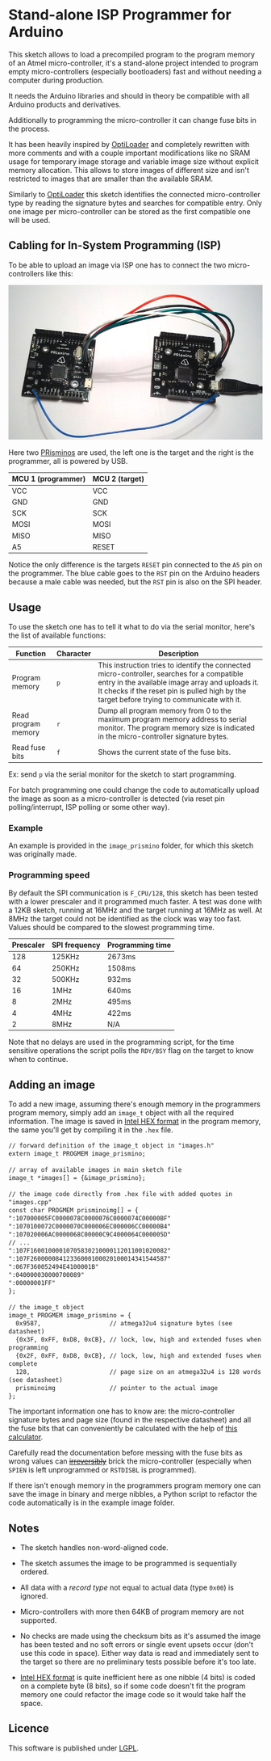 # Stand-alone ISP Programmer for Arduino

This sketch allows to load a precompiled program to the program memory of an Atmel micro-controller, it's a stand-alone project intended to program empty micro-controllers (especially bootloaders) fast and without needing a computer during production.

It needs the Arduino libraries and should in theory be compatible with all Arduino products and derivatives.

Additionally to programming the micro-controller it can change fuse bits in the process.

It has been heavily inspired by [OptiLoader][optiloader] and completely rewritten with more comments and with a couple important modifications like no SRAM usage for temporary image storage and variable image size without explicit memory allocation. This allows to store images of different size and isn't restricted to images that are smaller than the available SRAM.

Similarly to [OptiLoader][optiloader] this sketch identifies the connected micro-controller type by reading the signature bytes and searches for compatible entry. Only one image per micro-controller can be stored as the first compatible one will be used.

## Cabling for In-System Programming (ISP)

To be able to upload an image via ISP one has to connect the two micro-controllers like this:

![Setup](setup.jpg)

Here two [PRisminos][prismino] are used, the left one is the target and the right is the programmer, all is powered by USB.

| MCU 1 (programmer) | MCU 2 (target)
| ------------------ | --------------
| VCC                | VCC
| GND                | GND
| SCK                | SCK
| MOSI               | MOSI
| MISO               | MISO
| A5                 | RESET

Notice the only difference is the targets `RESET` pin connected to the `A5` pin on the programmer. The blue cable goes to the `RST` pin on the Arduino headers because a male cable was needed, but the `RST` pin is also on the SPI header.

## Usage

To use the sketch one has to tell it what to do via the serial monitor, here's the list of available functions:

| Function            | Character | Description
| ------------------- | --------- | -----------
| Program memory      | `p`       | This instruction tries to identify the connected micro-controller, searches for a compatible entry in the available image array and uploads it. It checks if the reset pin is pulled high by the target before trying to communicate with it. |
| Read program memory | `r`       | Dump all program memory from 0 to the maximum program memory address to serial monitor. The program memory size is indicated in the micro-controller signature bytes. |
| Read fuse bits      | `f`       | Shows the current state of the fuse bits. |

Ex: send `p` via the serial monitor for the sketch to start programming.

For batch programming one could change the code to automatically upload the image as soon as a micro-controller is detected (via reset pin polling/interrupt, ISP polling or some other way).

### Example

An example is provided in the `image_prismino` folder, for which this sketch was originally made.

### Programming speed

By default the SPI communication is `F_CPU/128`, this sketch has been tested with a lower prescaler and it programmed much faster. A test was done with a 12KB sketch, running at 16MHz and the target running at 16MHz as well. At 8MHz the target could not be identified as the clock was way too fast. Values should be compared to the slowest programming time.

| Prescaler | SPI frequency | Programming time
| --------- | ------------- | ----------------
| 128       | 125KHz        | 2673ms
| 64        | 250KHz        | 1508ms
| 32        | 500KHz        | 932ms
| 16        | 1MHz          | 640ms
| 8         | 2MHz          | 495ms
| 4         | 4MHz          | 422ms
| 2         | 8MHz          | N/A

Note that no delays are used in the programming script, for the time sensitive operations the script polls the `RDY/BSY` flag on the target to know when to continue.

## Adding an image

To add a new image, assuming there's enough memory in the programmers program memory, simply add an `image_t` object with all the required information. The image is saved in [Intel HEX format][intelhex] in the program memory, the same you'll get by compiling it in the `.hex` file.

    // forward definition of the image_t object in "images.h"
    extern image_t PROGMEM image_prismino;

    // array of available images in main sketch file
    image_t *images[] = {&image_prismino};

    // the image code directly from .hex file with added quotes in "images.cpp"
    const char PROGMEM prisminoimg[] = {
    ":107000005FC0000078C0000076C0000074C00000BF"
    ":1070100072C0000070C000006EC000006CC00000B4"
    ":107020006AC0000068C00000C9C4000064C000005D"
    // ...
    ":107F16001000010705830210000112011001020082"
    ":107F26000008412336000100020100014341544587"
    ":067F360052494E4100001B"
    ":040000030000700089"
    ":00000001FF"
    };

    // the image_t object
    image_t PROGMEM image_prismino = {
      0x9587,                   // atmega32u4 signature bytes (see datasheet)
      {0x3F, 0xFF, 0xD8, 0xCB}, // lock, low, high and extended fuses when programming
      {0x2F, 0xFF, 0xD8, 0xCB}, // lock, low, high and extended fuses when complete
      128,                      // page size on an atmega32u4 is 128 words (see datasheet)
      prisminoimg               // pointer to the actual image
    };

The important information one has to know are: the micro-controller signature bytes and page size (found in the respective datasheet) and all the fuse bits that can conveniently be calculated with the help of [this calculator][fusecalc].

Carefully read the documentation before messing with the fuse bits as wrong values can [~~irreversibly~~](https://www.google.ch/search?q=reset+avr+fuses) brick the micro-controller (especially when `SPIEN` is left unprogrammed or `RSTDISBL` is programmed).

If there isn't enough memory in the programmers program memory one can save the image in binary and merge nibbles, a Python script to refactor the code automatically is in the example image folder.

## Notes

* The sketch handles non-word-aligned code.

* The sketch assumes the image to be programmed is sequentially ordered.

* All data with a _record type_ not equal to actual data (type `0x00`) is ignored.

* Micro-controllers with more then 64KB of program memory are not supported.

* No checks are made using the checksum bits as it's assumed the image has been tested and no soft errors or single event upsets occur (don't use this code in space). Either way data is read and immediately sent to the target so there are no preliminary tests possible before it's too late.

* [Intel HEX format][intelhex] is quite inefficient here as one nibble (4 bits) is coded on a complete byte (8 bits), so if some code doesn't fit the program memory one could refactor the image code so it would take half the space.

[optiloader]: https://github.com/WestfW/OptiLoader "OptiLoader"
[avrisp]: http://www.atmel.ch/Images/doc0943.pdf "AVR910: In-System Programming"
[atmega32u4]: http://www.atmel.ch/Images/doc7766.pdf "ATmega16U4/32U4 datasheet"
[intelhex]: http://en.wikipedia.org/wiki/Intel_HEX "Intel HEX format"
[fusecalc]: http://www.engbedded.com/fusecalc "Engbedded Atmel AVR Fuse Calculator"
[prismino]: https://github.com/Robopoly/PRismino "PRismino"

## Licence

This software is published under [LGPL](http://www.gnu.org/licenses/lgpl.html).